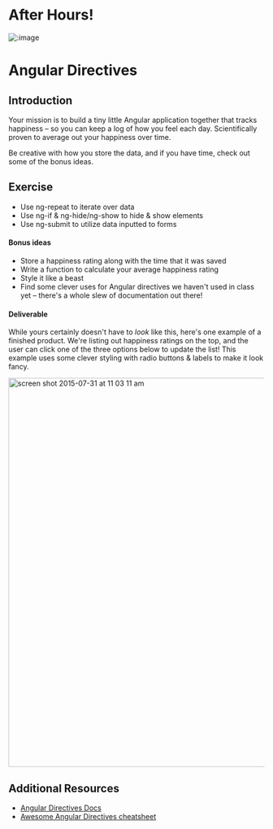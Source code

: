 # After Hours!

![:image](http://www.mixcrate.com/img/ugc/covers/1/0/10311513_l.jpg?v=219201637)

# Angular Directives

## Introduction

Your mission is to build a tiny little Angular application together that tracks happiness – so you can keep a log of how you feel each day. Scientifically proven to average out your happiness over time.

Be creative with how you store the data, and if you have time, check out some of the bonus ideas.

## Exercise

- Use ng-repeat to iterate over data
- Use ng-if & ng-hide/ng-show to hide & show elements
- Use ng-submit to utilize data inputted to forms

#### Bonus ideas

- Store a happiness rating along with the time that it was saved
- Write a function to calculate your average happiness rating
- Style it like a beast
- Find some clever uses for Angular directives we haven't used in class yet – there's a whole slew of documentation out there!

#### Deliverable

While yours certainly doesn't have to _look_ like this, here's one example of a finished product. We're listing out happiness ratings on the top, and the user can click one of the three options below to update the list! This example uses some clever styling with radio buttons & labels to make it look fancy.

<img width="765" alt="screen shot 2015-07-31 at 11 03 11 am" src="https://cloud.githubusercontent.com/assets/25366/9013911/cf0aaf8a-3773-11e5-82f0-943b11a6502d.png">

## Additional Resources

- [Angular Directives Docs](https://docs.angularjs.org/api/ng/directive)
- [Awesome Angular Directives cheatsheet](http://www.cheatography.com/proloser/cheat-sheets/angularjs/)

